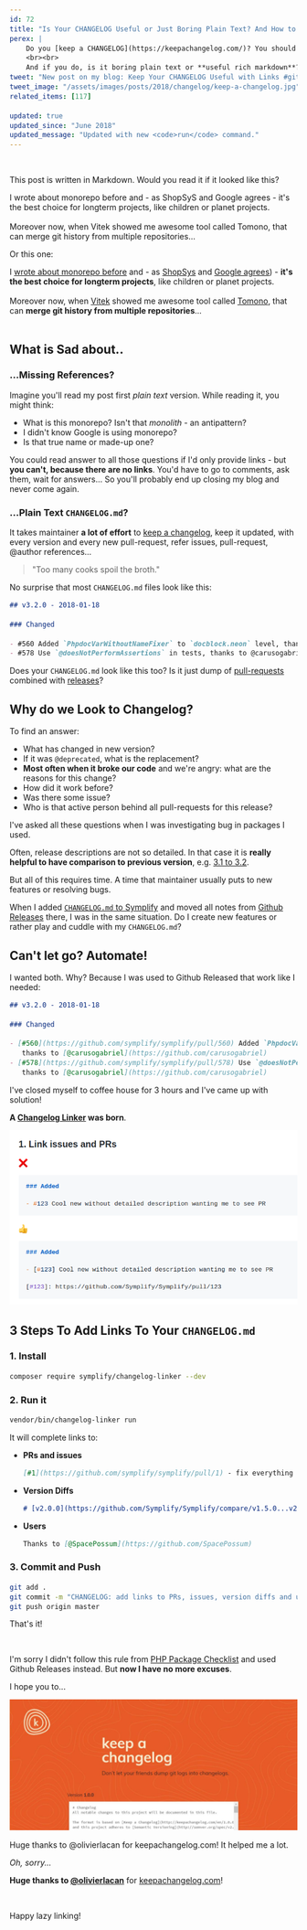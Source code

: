 ```yaml
---
id: 72
title: "Is Your CHANGELOG Useful or Just Boring Plain Text? And How to Fix That"
perex: |
    Do you [keep a CHANGELOG](https://keepachangelog.com/)? You should! I [do](https://github.com/Symplify/Symplify/blob/master/CHANGELOG.md), because it's the main story about the open-source package.
    <br><br>
    And if you do, is it boring plain text or **useful rich markdown**?
tweet: "New post on my blog: Keep Your CHANGELOG Useful with Links #github #changelog #dx"
tweet_image: "/assets/images/posts/2018/changelog/keep-a-changelog.jpg"
related_items: [117]

updated: true
updated_since: "June 2018"
updated_message: "Updated with new <code>run</code> command."
---
```


<br>

This post is written in Markdown. Would you read it if it looked like this?

<div class="card">
    <div class="card-body">
        I wrote about monorepo before and - as ShopSyS and Google agrees - it's the best choice for longterm projects, like children or planet projects.
        <br>
        <br>
        Moreover now, when Vitek showed me awesome tool called Tomono, that can merge git history from multiple repositories...
    </div>
</div>

Or this one:

<div class="card">
    <div class="card-body">
I <a href="/blog/2017/01/31/how-monolithic-repository-in-open-source-saved-my-laziness/">wrote about monorepo before</a> and - as <a href="https://blog.shopsys.com/how-to-maintain-multiple-git-repositories-with-ease-61a5e17152e0">ShopSys</a> and <a href="https://cacm.acm.org/magazines/2016/7/204032-why-google-stores-billions-of-lines-of-code-in-a-single-repository/fulltext">Google agrees</a>) - <strong>it's the best choice for longterm projects</strong>, like children or planet projects.
    <br><br>
    Moreover now, when <a href="https://github.com/vitek-rostislav">Vitek</a> showed me awesome tool called <a href="https://github.com/unravelin/tomono">Tomono<a>, that can <strong>merge git history from multiple repositories</strong>...
    </div>
</div>

<br>

## What is Sad about..

### ...Missing References?

Imagine you'll read my post first *plain text* version. While reading it, you might think:

- What is this monorepo? Isn't that *monolith* - an antipattern?
- I didn't know Google is using monorepo?
- Is that true name or made-up one?

You could read answer to all those questions if I'd only provide links - but **you can't, because there are no links**. You'd have to go to comments, ask them, wait for answers... So you'll probably end up closing my blog and never come again.

### ...Plain Text `CHANGELOG.md`?

It takes maintainer **a lot of effort** to [keep a changelog](https://keepachangelog.com), keep it updated, with every version and every new pull-request, refer issues, pull-request, @author references...

<blockquote class="blockquote text-center mt-5 mb-5">
    "Too many cooks spoil the broth."
</blockquote>

No surprise that most `CHANGELOG.md` files look like this:


```markdown
## v3.2.0 - 2018-01-18

### Changed

- #560 Added `PhpdocVarWithoutNameFixer` to `docblock.neon` level, thanks to @carusogabriel
- #578 Use `@doesNotPerformAssertions` in tests, thanks to @carusogabriel
```

Does your `CHANGELOG.md` look like this too? Is it just dump of [pull-requests](https://github.com/Symplify/Symplify/issues?q=is%3Apr+is%3Aclosed) combined with [releases](https://github.com/Symplify/Symplify/releases)?

## Why do we Look to Changelog?

To find an answer:

- What has changed in new version?
- If it was `@deprecated`, what is the replacement?
- **Most often when it broke our code** and we're angry: what are the reasons for this change?
- How did it work before?
- Was there some issue?
- Who is that active person behind all pull-requests for this release?

I've asked all these questions when I was investigating bug in packages I used.

Often, release descriptions are not so detailed. In that case it is **really helpful to have comparison to previous version**, e.g. [3.1 to 3.2](https://github.com/Symplify/Symplify/compare/v3.1.0...v3.2.0).

But all of this requires time. A time that maintainer usually puts to new features or resolving bugs.

When I added [`CHANGELOG.md` to Symplify](https://github.com/Symplify/Symplify/blob/master/CHANGELOG.md) and moved all notes from [Github Releases](https://github.com/Symplify/Symplify/releases) there, I was in the same situation. Do I create new features or rather play and cuddle with my `CHANGELOG.md`?


## Can't let go? Automate!

I wanted both. Why? Because I was used to Github Released that work like I needed:

```markdown
## v3.2.0 - 2018-01-18

### Changed

- [#560](https://github.com/symplify/symplify/pull/560) Added `PhpdocVarWithoutNameFixer` to `docblock.neon` level,
   thanks to [@carusogabriel](https://github.com/carusogabriel)
- [#578](https://github.com/symplify/symplify/pull/578) Use `@doesNotPerformAssertions` in tests,
   thanks to [@carusogabriel](https://github.com/carusogabriel)
```

I've closed myself to coffee house for 3 hours and I've came up with solution!

**A [Changelog Linker](https://github.com/Symplify/ChangelogLinker) was born**.

<img src="/assets/images/posts/2018/changelog/links.png" class="img-thumbnail">

## 3 Steps To Add Links To Your `CHANGELOG.md`

### 1. Install

```bash
composer require symplify/changelog-linker --dev
```

### 2. Run it

```bash
vendor/bin/changelog-linker run
```

It will complete links to:

- **PRs and issues**
    ```markdown
    [#1](https://github.com/symplify/symplify/pull/1) - fix everything
    ```

- **Version Diffs**
    ```markdown
    # [v2.0.0](https://github.com/Symplify/Symplify/compare/v1.5.0...v2.0.0)
    ```

- **Users**
    ```markdown
    Thanks to [@SpacePossum](https://github.com/SpacePossum)
    ```

### 3. Commit and Push

```bash
git add .
git commit -m "CHANGELOG: add links to PRs, issues, version diffs and user names"
git push origin master
```

That's it!

<br>

I'm sorry I didn't follow this rule from [PHP Package Checklist](http://phppackagechecklist.com/#1,2,3,4,5,6,7,8,9,10,11,12,13,14) and used Github Releases instead. But **now I have no more excuses**.

I hope you to...

<a href="htts://keepachangelog.com">
    <img src="/assets/images/posts/2018/changelog/keep-a-changelog.jpg" class="img-thumbnail">
</a>

Huge thanks to @olivierlacan for keepachangelog.com! It helped me a lot.

*Oh, sorry...*

**Huge thanks to [@olivierlacan](https://github.com/olivierlacan)** for [keepachangelog.com](https://keepachangelog.com)!

<br>

Happy lazy linking!
